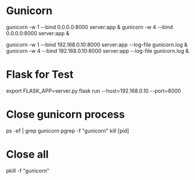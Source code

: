 # Gunicorn
gunicorn -w 1 --bind 0.0.0.0:8000 server:app &
gunicorn -w 4 --bind 0.0.0.0:8000 server:app &

gunicorn -w 1 --bind 192.168.0.10:8000 server:app --log-file gunicorn.log & 
gunicorn -w 4 --bind 192.168.0.10:8000 server:app --log-file gunicorn.log & 

# Flask for Test
export FLASK_APP=server.py
flask run --host=192.168.0.10 --port=8000 

# Close gunicorn process
ps -ef | grep gunicorn
pgrep -f "gunicorn"
kill [pid]

# Close all
pkill -f "gunicorn"